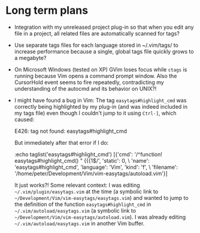 # Long term plans

 * Integration with my unreleased project plug-in so that when you edit any
   file in a project, all related files are automatically scanned for tags?

 * Use separate tags files for each language stored in ~/.vim/tags/ to increase
   performance because a single, global tags file quickly grows to a megabyte?

 * On Microsoft Windows (tested on XP) GVim loses focus while `ctags` is
   running because Vim opens a command prompt window. Also the CursorHold event
   seems to fire repeatedly, contradicting my understanding of the autocmd and
   its behavior on UNIX?!

 * I might have found a bug in Vim: The tag `easytags#highlight_cmd` was
   correctly being highlighted by my plug-in (and was indeed included in my
   tags file) even though I couldn't jump to it using `Ctrl-]`, which caused:

    E426: tag not found: easytags#highlight_cmd

   But immediately after that error if I do:

    :echo taglist('easytags#highlight_cmd')
    [{'cmd': '/^function! easytags#highlight_cmd() " {{{1$/', 'static': 0,
    \ 'name': 'easytags#highlight_cmd', 'language': 'Vim', 'kind': 'f',
    \ 'filename': '/home/peter/Development/Vim/vim-easytags/autoload.vim'}]

   It just works?! Some relevant context:
   I was editing `~/.vim/plugin/easytags.vim` at the time (a symbolic link to
   `~/Development/Vim/vim-easytags/easytags.vim`) and wanted to jump to the
   definition of the function `easytags#highlight_cmd` in
   `~/.vim/autoload/easytags.vim` (a symbolic link to
   `~/Development/Vim/vim-easytags/autoload.vim`). I was already editing
   `~/.vim/autoload/easytags.vim` in another Vim buffer.
